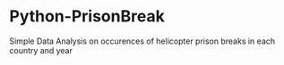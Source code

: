 # Python-PrisonBreak
Simple Data Analysis on occurences of helicopter prison breaks in each country and year
